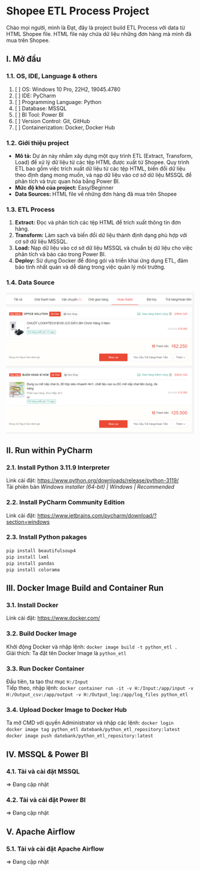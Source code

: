 # Shopee ETL Process Project
Chào mọi người, mình là Đạt, đây là project build ETL Process với data từ HTML Shopee file. HTML file này chứa dữ liệu những đơn hàng mà mình đã mua trên Shopee.
## I. Mở đầu
### 1.1. OS, IDE, Language & others
1. [ ] OS: Windows 10 Pro, 22H2, 19045.4780
2. [ ] IDE: PyCharm
3. [ ] Programming Language: Python
4. [ ] Database: MSSQL
5. [ ] BI Tool: Power BI
6. [ ] Version Control: Git, GitHub
7. [ ] Containerization: Docker, Docker Hub

### 1.2. Giới thiệu project
* **Mô tả:** Dự án này nhằm xây dựng một quy trình ETL (Extract, Transform, Load) để xử lý dữ liệu từ các tệp HTML được xuất từ Shopee. Quy trình ETL bao gồm việc trích xuất dữ liệu từ các tệp HTML, biến đổi dữ liệu theo định dạng mong muốn, và nạp dữ liệu vào cơ sở dữ liệu MSSQL để phân tích và trực quan hóa bằng Power BI.
* **Mức độ khó của project:** Easy/Beginner
* **Data Sources:** HTML file về những đơn hàng đã mua trên Shopee

### 1.3. ETL Process
1. **Extract:** Đọc và phân tích các tệp HTML để trích xuất thông tin đơn hàng.
2. **Transform:** Làm sạch và biến đổi dữ liệu thành định dạng phù hợp với cơ sở dữ liệu MSSQL.
3. **Load:** Nạp dữ liệu vào cơ sở dữ liệu MSSQL và chuẩn bị dữ liệu cho việc phân tích và báo cáo trong Power BI.
4. **Deploy:** Sử dụng Docker để đóng gói và triển khai ứng dụng ETL, đảm bảo tính nhất quán và dễ dàng trong việc quản lý môi trường.

### 1.4. Data Source
![img_2.png](img_2.png)

## II. Run within PyCharm
### 2.1. Install Python 3.11.9 Interpreter
Link cài đặt: https://www.python.org/downloads/release/python-3119/ \
Tải phiên bản _Windows installer (64-bit) | Windows | Recommended_

### 2.2. Install PyCharm Community Edition
Link cài đặt: https://www.jetbrains.com/pycharm/download/?section=windows

### 2.3. Install Python pakages
`pip install beautifulsoup4`\
`pip install lxml`\
`pip install pandas`\
`pip install colorama`

## III. Docker Image Build and Container Run
### 3.1. Install Docker
Link cài đặt: https://www.docker.com/

### 3.2. Build Docker Image
Khởi động Docker và nhập lệnh: `docker image build -t python_etl .`\
Giải thích: Ta đặt tên Docker Image là `python_etl`

### 3.3. Run Docker Container
Đầu tiên, ta tạo thư mục `H:/Input`\
Tiếp theo, nhập lệnh: `docker container run -it -v H:/Input:/app/input -v H:/Output_csv:/app/output -v H:/Output_log:/app/log_files python_etl`
### 3.4. Upload Docker Image to Docker Hub
Ta mở CMD với quyền Administrator và nhập các lệnh: `docker login`\
`docker image tag python_etl datebank/python_etl_repository:latest`\
`docker image push datebank/python_etl_repository:latest`

## IV. MSSQL & Power BI
### 4.1. Tải và cài đặt MSSQL
=> Đang cập nhật
### 4.2. Tải và cài đặt Power BI
=> Đang cập nhật

## V. Apache Airflow
### 5.1. Tải và cài đặt Apache Airflow
=> Đang cập nhật